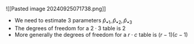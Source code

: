 ![[Pasted image 20240925071738.png]]
- We need to estimate 3 parameters $\hat{p}_{\bullet 1}, \hat{p}_{\bullet 2}, \hat{p}_{\bullet 3}$
- The degrees of freedom for a $2 \cdot 3$ table is 2
- More generally the degrees of freedom for a $r \cdot c$ table is $(r-1)(c-1)$ 